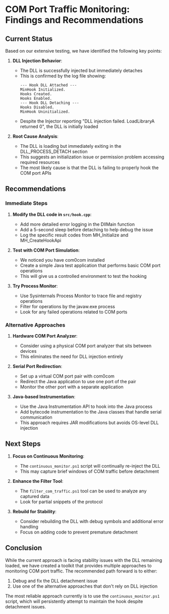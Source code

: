# COM Port Traffic Monitoring: Findings and Recommendations

## Current Status

Based on our extensive testing, we have identified the following key points:

1. **DLL Injection Behavior**:
   - The DLL is successfully injected but immediately detaches
   - This is confirmed by the log file showing:
     ```
     --- Hook DLL Attached ---
     MinHook Initialized.
     Hooks Created.
     Hooks Enabled.
     --- Hook DLL Detaching ---
     Hooks Disabled.
     MinHook Uninitialized.
     ```
   - Despite the Injector reporting "DLL injection failed. LoadLibraryA returned 0", the DLL is initially loaded

2. **Root Cause Analysis**:
   - The DLL is loading but immediately exiting in the DLL_PROCESS_DETACH section
   - This suggests an initialization issue or permission problem accessing required resources
   - The most likely cause is that the DLL is failing to properly hook the COM port APIs

## Recommendations

### Immediate Steps

1. **Modify the DLL code in `src/hook.cpp`**:
   - Add more detailed error logging in the DllMain function
   - Add a 5-second sleep before detaching to help debug the issue
   - Log the specific result codes from MH_Initialize and MH_CreateHookApi

2. **Test with COM Port Simulation**:
   - We noticed you have com0com installed
   - Create a simple Java test application that performs basic COM port operations
   - This will give us a controlled environment to test the hooking

3. **Try Process Monitor**:
   - Use Sysinternals Process Monitor to trace file and registry operations
   - Filter for operations by the javaw.exe process
   - Look for any failed operations related to COM ports

### Alternative Approaches

1. **Hardware COM Port Analyzer**:
   - Consider using a physical COM port analyzer that sits between devices
   - This eliminates the need for DLL injection entirely

2. **Serial Port Redirection**:
   - Set up a virtual COM port pair with com0com
   - Redirect the Java application to use one port of the pair
   - Monitor the other port with a separate application

3. **Java-based Instrumentation**:
   - Use the Java Instrumentation API to hook into the Java process
   - Add bytecode instrumentation to the Java classes that handle serial communication
   - This approach requires JAR modifications but avoids OS-level DLL injection

## Next Steps

1. **Focus on Continuous Monitoring**:
   - The `continuous_monitor.ps1` script will continually re-inject the DLL
   - This may capture brief windows of COM traffic before detachment

2. **Enhance the Filter Tool**:
   - The `filter_com_traffic.ps1` tool can be used to analyze any captured data
   - Look for partial snippets of the protocol

3. **Rebuild for Stability**:
   - Consider rebuilding the DLL with debug symbols and additional error handling
   - Focus on adding code to prevent premature detachment

## Conclusion

While the current approach is facing stability issues with the DLL remaining loaded, we have created a toolkit that provides multiple approaches to monitoring COM port traffic. The recommended path forward is to either:

1. Debug and fix the DLL detachment issue
2. Use one of the alternative approaches that don't rely on DLL injection

The most reliable approach currently is to use the `continuous_monitor.ps1` script, which will persistently attempt to maintain the hook despite detachment issues. 